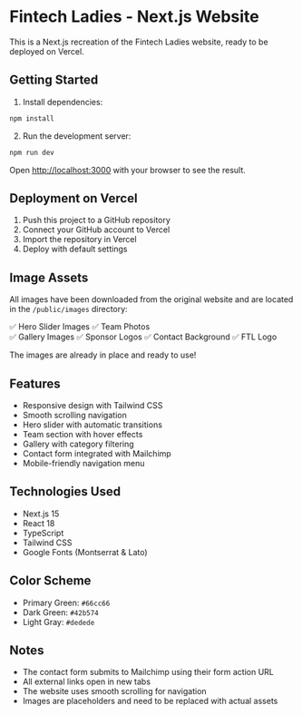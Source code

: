 # Fintech Ladies - Next.js Website

This is a Next.js recreation of the Fintech Ladies website, ready to be deployed on Vercel.

## Getting Started

1. Install dependencies:
```bash
npm install
```

2. Run the development server:
```bash
npm run dev
```

Open [http://localhost:3000](http://localhost:3000) with your browser to see the result.

## Deployment on Vercel

1. Push this project to a GitHub repository
2. Connect your GitHub account to Vercel
3. Import the repository in Vercel
4. Deploy with default settings

## Image Assets

All images have been downloaded from the original website and are located in the `/public/images` directory:

✅ Hero Slider Images
✅ Team Photos  
✅ Gallery Images
✅ Sponsor Logos
✅ Contact Background
✅ FTL Logo

The images are already in place and ready to use!

## Features
- Responsive design with Tailwind CSS
- Smooth scrolling navigation
- Hero slider with automatic transitions
- Team section with hover effects
- Gallery with category filtering
- Contact form integrated with Mailchimp
- Mobile-friendly navigation menu

## Technologies Used

- Next.js 15
- React 18
- TypeScript
- Tailwind CSS
- Google Fonts (Montserrat & Lato)

## Color Scheme

- Primary Green: `#66cc66`
- Dark Green: `#42b574`
- Light Gray: `#dedede`

## Notes

- The contact form submits to Mailchimp using their form action URL
- All external links open in new tabs
- The website uses smooth scrolling for navigation
- Images are placeholders and need to be replaced with actual assets